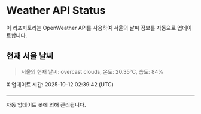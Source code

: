 
# Weather API Status

이 리포지토리는 OpenWeather API를 사용하여 서울의 날씨 정보를 자동으로 업데이트합니다.

## 현재 서울 날씨
> 서울의 현재 날씨: overcast clouds, 온도: 20.35°C, 습도: 84%

⏳ 업데이트 시간: 2025-10-12 02:39:42 (UTC)

---
자동 업데이트 봇에 의해 관리됩니다.
